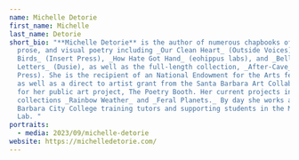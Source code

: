 ```yaml
---
name: Michelle Detorie
first_name: Michelle
last_name: Detorie
short_bio: "**Michelle Detorie** is the author of numerous chapbooks of poetry,
  prose, and visual poetry including _Our Clean Heart_ (Outside Voices), _Fur
  Birds_ (Insert Press), _How Hate Got Hand_ (eohippus labs), and _Bellum
  Letters_ (Dusie), as well as the full-length collection, _After-Cave_ (Ahsahta
  Press). She is the recipient of an National Endowment for the Arts fellowship,
  as well as a direct to artist grant from the Santa Barbara Art Collaborative
  for her public art project, The Poetry Booth. Her current projects include the
  collections _Rainbow Weather_ and _Feral Planets._ By day she works at Santa
  Barbara City College training tutors and supporting students in the Multimodal
  Lab. "
portraits:
  - media: 2023/09/michelle-detorie
website: https://michelledetorie.com/
---
```

